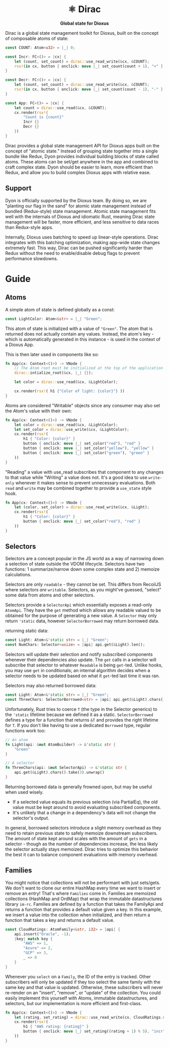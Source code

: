 <div align="center">
  <h1>⚛ Dirac</h1>
  <p>
    <strong>Global state for Dioxus</strong>
  </p>
</div>

Dirac is a global state management toolkit for Dioxus, built on the concept of composable atoms of state:

```rust
const COUNT: Atom<u32> = |_| 0;

const Incr: FC<()> = |cx| {
    let (count, set_count) = dirac::use_read_write(&cx, &COUNT);
    rsx!(in cx, button { onclick: move |_| set_count(count + 1), "+" } )
}

const Decr: FC<()> = |cx| {
    let (count, set_count) = dirac::use_read_write(&cx, &COUNT);
    rsx!(in cx, button { onclick: move |_| set_count(count - 1), "-" } )
}

const App: FC<()> = |cx| {
    let count = dirac::use_read(&cx, &COUNT);
    cx.render(rsx!{
        "Count is {count}"
        Incr {}
        Decr {}
    })
}
```

Dirac provides a global state management API for Dioxus apps built on the concept of "atomic state." Instead of grouping state together into a single bundle like Redux, Dyon provides individual building blocks of state called atoms. These atoms can be set/get anywhere in the app and combined to craft complex state. Dyon should be easier to learn, more efficient than Redux, and allow you to build complex Dioxus apps with relative ease.

## Support

Dyon is officially supported by the Dioxus team. By doing so, we are "planting our flag in the sand" for atomic state management instead of bundled (Redux-style) state management. Atomic state management fits well with the internals of Dioxus and idiomatic Rust, meaning Dirac state management will be faster, more efficient, and less sensitive to data races than Redux-style apps.

Internally, Dioxus uses batching to speed up linear-style operations. Dirac integrates with this batching optimization, making app-wide state changes extremely fast. This way, Dirac can be pushed significantly harder than Redux without the need to enable/disable debug flags to prevent performance slowdowns.

# Guide

## Atoms

A simple atom of state is defined globally as a const:

```rust
const LightColor: Atom<&str> = |_| "Green";
```

This atom of state is initialized with a value of `"Green"`. The atom that is returned does not actually contain any values. Instead, the atom's key - which is automatically generated in this instance - is used in the context of a Dioxus App.

This is then later used in components like so:

```rust
fn App(cx: Context<()>) -> VNode {
    // The Atom root must be initialized at the top of the application before any use_Atom hooks
    dirac::intialize_root(&cx, |_| {});

    let color = dirac::use_read(&cx, &LightColor);

    cx.render(rsx!( h1 {"Color of light: {color}"} ))
}
```

Atoms are considered "Writable" objects since any consumer may also set the Atom's value with their own:

```rust
fn App(cx: Context<()>) -> VNode {
    let color = dirac::use_read(&cx, &LightColor);
    let set_color = dirac::use_write(&cx, &LightColor);
    cx.render(rsx!(
        h1 { "Color: {color}" }
        button { onclick: move |_| set_color("red"), "red" }
        button { onclick: move |_| set_color("yellow"), "yellow" }
        button { onclick: move |_| set_color("green"), "green" }
    ))
}
```

"Reading" a value with use_read subscribes that component to any changes to that value while "Writing" a value does not. It's a good idea to use `write-only` whenever it makes sense to prevent unnecessary evaluations. Both `read` and `write` may be combined together to provide a `use_state` style hook.

```rust
fn App(cx: Context<()>) -> VNode {
    let (color, set_color) = dirac::use_read_write(&cx, &Light);
    cx.render(rsx!(
        h1 { "Color: {color}" }
        button { onclick: move |_| set_color("red"), "red" }
    ))
}
```

## Selectors

Selectors are a concept popular in the JS world as a way of narrowing down a selection of state outside the VDOM lifecycle. Selectors have two functions: 1 summarize/narrow down some complex state and 2) memoize calculations.

Selectors are only `readable` - they cannot be set. This differs from RecoilJS where selectors _are_ `writable`. Selectors, as you might've guessed, "select" some data from atoms and other selectors.

Selectors provide a `SelectorApi` which essentially exposes a read-only `AtomApi`. They have the `get` method which allows any readable valued to be obtained for the purpose of generating a new value. A `Selector` may only return `'static` data, however `SelectorBorrowed` may return borrowed data.

returning static data:

```rust
const Light: Atom<&'static str> = |_| "Green";
const NumChars: Selector<usize> = |api| api.get(&Light).len();
```

Selectors will update their selection and notify subscribed components whenever their dependencies also update. The `get` calls in a selector will subscribe that selector to whatever `Readable` is being `get`-ted. Unlike hooks, you may use `get` in conditionals; an internal algorithm decides when a selector needs to be updated based on what it `get`-ted last time it was ran.

Selectors may also returned borrowed data:

```rust
const Light: Atom<&'static str> = |_| "Green";
const ThreeChars: SelectorBorrowed<str> = |api| api.get(&Light).chars().take(3).unwrap();
```

Unfortunately, Rust tries to coerce `T` (the type in the Selector generics) to the `'static` lifetime because we defined it as a static. `SelectorBorrowed` defines a type for a function that returns `&T` and provides the right lifetime for `T`. If you don't like having to use a dedicated `Borrowed` type, regular functions work too:

```rust
// An atom
fn Light(api: &mut AtomBuilder) -> &'static str {
    "Green"
}

// A selector
fn ThreeChars(api: &mut SelectorApi) -> &'static str {
    api.get(&Light).chars().take(3).unwrap()
}
```

Returning borrowed data is generally frowned upon, but may be useful when used wisely.

- If a selected value equals its previous selection (via PartialEq), the old value must be kept around to avoid evaluating subscribed components.
- It's unlikely that a change in a dependency's data will not change the selector's output.

In general, borrowed selectors introduce a slight memory overhead as they need to retain previous state to safely memoize downstream subscribers. The amount of state kept around scales with the amount of `gets` in a selector - though as the number of dependencies increase, the less likely the selector actually stays memoized. Dirac tries to optimize this behavior the best it can to balance component evaluations with memory overhead.

## Families

You might notice that collections will not be performant with just sets/gets. We don't want to clone our entire HashMap every time we want to insert or remove an entry! That's where `Families` come in. Families are memoized collections (HashMap and OrdMap) that wrap the immutable datastructures library `im-rc`. Families are defined by a function that takes the FamilyApi and returns a function that provides a default value given a key. In this example, we insert a value into the collection when initialized, and then return a function that takes a key and returns a default value.

```rust
const CloudRatings: AtomFamily<&str, i32> = |api| {
    api.insert("Oracle", -1);
    |key| match key {
        "AWS" => 1,
        "Azure" => 2,
        "GCP" => 3,
        _ => 0
    }
}
```

Whenever you `select` on a `Family`, the ID of the entry is tracked. Other subscribers will only be updated if they too select the same family with the same key and that value is updated. Otherwise, these subscribers will never re-render on an "insert", "remove", or "update" of the collection. You could easily implement this yourself with Atoms, immutable datastructures, and selectors, but our implementation is more efficient and first-class.

```rust
fn App(cx: Context<()>) -> VNode {
    let (rating, set_rating) = dirac::use_read_write(cx, CloudRatings.select("AWS"));
    cx.render(rsx!(
        h1 { "AWS rating: {rating}" }
        button { onclick: move |_| set_rating((rating + 1) % 5), "incr" }
    ))
}
```
